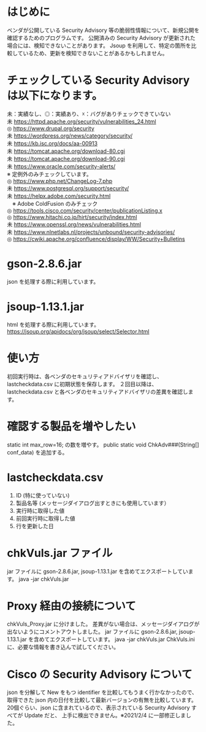 # はじめに
 ベンダが公開している Security Advisory 等の脆弱性情報について、新規公開を確認するためのプログラムです。
 公開済みの Security Advisory が更新された場合には、検知できないことがあります。
 Jsoup を利用して、特定の箇所を比較しているため、更新を検知できないことがあるかもしれません。

# チェックしている Security Advisory は以下になります。
未：実績なし、◎：実績あり、☓：バグがありチェックできていない <BR>
未 https://httpd.apache.org/security/vulnerabilities_24.html<BR>
◎ https://www.drupal.org/security<BR>
未 https://wordpress.org/news/category/security/<BR>
未 https://kb.isc.org/docs/aa-00913<BR>
未 https://tomcat.apache.org/download-80.cgi<BR>
未 https://tomcat.apache.org/download-90.cgi<BR>
未 https://www.oracle.com/security-alerts/<BR>
  ※ 定例外のみチェックしています。 <BR>
◎ https://www.php.net/ChangeLog-7.php<BR>
未 https://www.postgresql.org/support/security/<BR>
未 https://helpx.adobe.com/security.html<BR>
　※ Adobe ColdFusion のみチェック <BR>
◎ https://tools.cisco.com/security/center/publicationListing.x<BR>
◎ https://www.hitachi.co.jp/hirt/security/index.html<BR>
未 https://www.openssl.org/news/vulnerabilities.html<BR>
未 https://www.nlnetlabs.nl/projects/unbound/security-advisories/<BR>
◎ https://cwiki.apache.org/confluence/display/WW/Security+Bulletins<BR>

# gson-2.8.6.jar
 json を処理する際に利用しています。

# jsoup-1.13.1.jar
 html を処理する際に利用しています。<BR>
 https://jsoup.org/apidocs/org/jsoup/select/Selector.html<BR>
 
# 使い方
 初回実行時は、各ベンダのセキュリティアドバイザリを確認し、lastcheckdata.csv に初期状態を保存します。
 ２回目以降は、lastcheckdata.csv と各ベンダのセキュリティアドバイザリの差異を確認します。

# 確認する製品を増やしたい
 static int max_row=16; の数を増やす。
 public static void ChkAdv###(String[] conf_data) を追加する。

# lastcheckdata.csv 
 1. ID (特に使っていない)
 2. 製品名等 (メッセージダイアログ出すときにも使用しています）
 3. 実行時に取得した値
 4. 前回実行時に取得した値
 5. 行を更新した日

# chkVuls.jar ファイル
 jar ファイルに gson-2.8.6.jar, jsoup-1.13.1.jar を含めてエクスポートしています。
 java -jar chkVuls.jar

# Proxy 経由の接続について
 chkVuls_Proxy.jar に分けました。
 差異がない場合は、メッセージダイアログが出ないようにコメントアウトしました。
 jar ファイルに gson-2.8.6.jar, jsoup-1.13.1.jar を含めてエクスポートしています。
 java -jar chkVuls.jar
 ChkVuls.ini に、必要な情報を書き込んで試してください。

# Cisco の Security Advisory について
 json を分解して New をもつ identifier を比較してもうまく行かなかったので、
 取得できた json 内の日付を比較して最新バージョンの有無を比較しています。
 20個ぐらい、json に含まれているので、表示されている Security Advisory すべてが Update だと、
 上手に検出できません。※2021/2/4 に一部修正しました。
